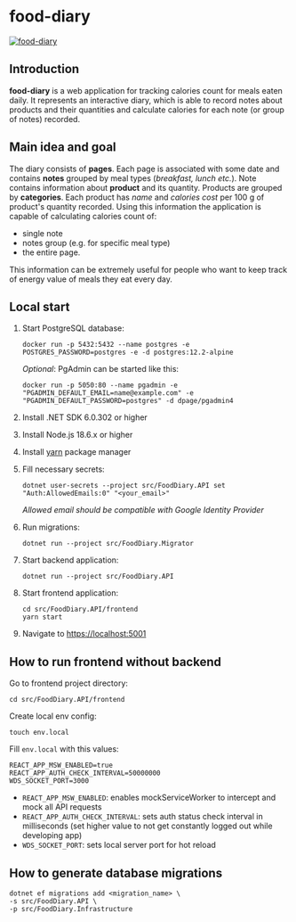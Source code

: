 # food-diary

[![food-diary](https://github.com/pkirilin/food-diary/actions/workflows/build.yml/badge.svg?branch=main)](https://github.com/pkirilin/food-diary/actions/workflows/build.yml)

## Introduction

**food-diary** is a web application for tracking calories count for meals eaten daily. It represents an interactive diary, which is able to record notes about products and their quantities and calculate calories for each note (or group of notes) recorded.

## Main idea and goal

The diary consists of **pages**. Each page is associated with some date and contains **notes** grouped by meal types (_breakfast, lunch etc._). Note contains information about **product** and its quantity. Products are grouped by **categories**. Each product has _name_ and _calories cost_ per 100 g of product's quantity recorded. Using this information the application is capable of calculating calories count of:

- single note
- notes group (e.g. for specific meal type)
- the entire page.

This information can be extremely useful for people who want to keep track of energy value of meals they eat every day.

## Local start

1. Start PostgreSQL database:

    ```shell
    docker run -p 5432:5432 --name postgres -e POSTGRES_PASSWORD=postgres -e -d postgres:12.2-alpine
    ```

    _Optional_: PgAdmin can be started like this:

    ```shell
    docker run -p 5050:80 --name pgadmin -e "PGADMIN_DEFAULT_EMAIL=name@example.com" -e "PGADMIN_DEFAULT_PASSWORD=postgres" -d dpage/pgadmin4
    ```

1. Install .NET SDK 6.0.302 or higher

1. Install Node.js 18.6.x or higher

1. Install [yarn](https://yarnpkg.com/getting-started/install) package manager

1. Fill necessary secrets:

    ```shell
    dotnet user-secrets --project src/FoodDiary.API set "Auth:AllowedEmails:0" "<your_email>"
    ```

    _Allowed email should be compatible with Google Identity Provider_

1. Run migrations:

    ```shell
    dotnet run --project src/FoodDiary.Migrator
    ```

1. Start backend application:

    ```shell
    dotnet run --project src/FoodDiary.API
    ```

1. Start frontend application:

    ```shell
    cd src/FoodDiary.API/frontend
    yarn start
    ```

1. Navigate to <https://localhost:5001>

## How to run frontend without backend

Go to frontend project directory:

```shell
cd src/FoodDiary.API/frontend
```

Create local env config:

```shell
touch env.local
```

Fill `env.local` with this values:

```text
REACT_APP_MSW_ENABLED=true
REACT_APP_AUTH_CHECK_INTERVAL=50000000
WDS_SOCKET_PORT=3000
```

- `REACT_APP_MSW_ENABLED`: enables mockServiceWorker to intercept and mock all API requests
- `REACT_APP_AUTH_CHECK_INTERVAL`: sets auth status check interval in milliseconds (set higher value to not get constantly logged out while developing app)
- `WDS_SOCKET_PORT`: sets local server port for hot reload

## How to generate database migrations

```shell
dotnet ef migrations add <migration_name> \                 
-s src/FoodDiary.API \
-p src/FoodDiary.Infrastructure
```
